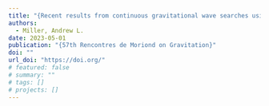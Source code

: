 ```yaml
---
title: "{Recent results from continuous gravitational wave searches using data from LIGO, Virgo, and KAGRA's third observing run}"
authors:
  - Miller, Andrew L.
date: 2023-05-01
publication: "{57th Rencontres de Moriond on Gravitation}"
doi: ""
url_doi: "https://doi.org/"
# featured: false
# summary: ""
# tags: []
# projects: []
---
```

